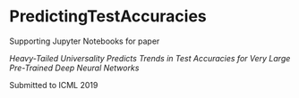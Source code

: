 # PredictingTestAccuracies

Supporting Jupyter Notebooks for paper

_Heavy-Tailed Universality Predicts Trends in Test Accuracies for Very Large Pre-Trained Deep Neural Networks_

Submitted to ICML 2019

